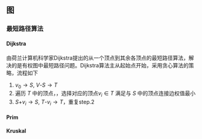 ## 图

### 最短路径算法

#### Dijkstra
由荷兰计算机科学家Dijkstra提出的从一个顶点到其余各顶点的最短路径算法，解决的是有权图中最短路径问题。Dijkstra算法主从起始点开始，采用贪心算法的策略，流程如下

1. $v_0 \rightarrow S$, $V\text{-}S \rightarrow T$
2. 遍历 $T$ 中的顶点，，选择对应的顶点$v_i \in T$ 满足与 $S$ 中的顶点连接边权值最小
3. $S\text{+}v_i \rightarrow S$, $T\text{-}v_i \rightarrow T$，重复step.2
#### Prim
#### Kruskal